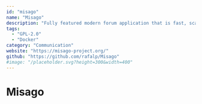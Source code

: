 ```yaml
---
id: "misago"
name: "Misago"
description: "Fully featured modern forum application that is fast, scalable and responsive."
tags:
  - "GPL-2.0"
  - "Docker"
category: "Communication"
website: "https://misago-project.org/"
github: "https://github.com/rafalp/Misago"
#image: "/placeholder.svg?height=300&width=400"
---
```


# Misago
